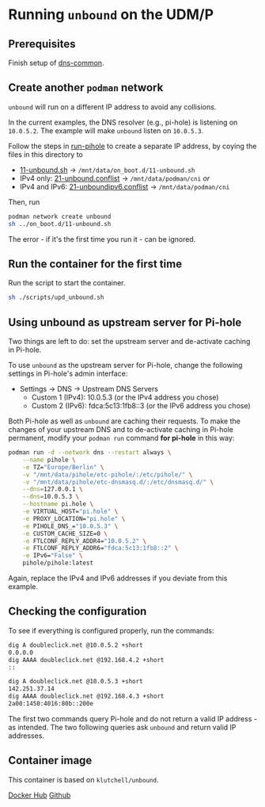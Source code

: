 # Running `unbound` on the UDM/P

## Prerequisites

Finish setup of [dns-common](../dns-common).

## Create another `podman` network

`unbound` will run on a different IP address to avoid any collisions.

In the current examples, the DNS resolver (e.g., pi-hole) is listening on `10.0.5.2`. The example will make `unbound` listen on `10.0.5.3`.

Follow the steps in [run-pihole](../run-pihole) to create a separate IP address, by coying the files in this directory to

* [11-unbound.sh](./on_boot.d/11-unbound.sh) -> `/mnt/data/on_boot.d/11-unbound.sh`
* IPv4 only: [21-unbound.conflist](./cni_plugins/21-unbound.conflist) -> `/mnt/data/podman/cni` *or*
* IPv4 and IPv6: [21-unboundipv6.conflist](./cni_plugins/21-unboundipv6.conflist) -> `/mnt/data/podman/cni`

Then, run

```bash
podman network create unbound
sh ../on_boot.d/11-unbound.sh
```

The error - if it's the first time you run it - can be ignored.

## Run the container for the first time

Run the script to start the container.

```bash
sh ./scripts/upd_unbound.sh
```

## Using unbound as upstream server for Pi-hole

Two things are left to do: set the upstream server and de-activate caching in Pi-hole.

To use `unbound` as the upstream server for Pi-hole, change the following settings in Pi-hole's admin interface:

* Settings -> DNS -> Upstream DNS Servers
  * Custom 1 (IPv4): 10.0.5.3 (or the IPv4 address you chose)
  * Custom 2 (IPv6): fdca:5c13:1fb8::3 (or the IPv6 address you chose)

Both Pi-hole as well as `unbound` are caching their requests. To make the changes of your upstream DNS and to de-activate caching in Pi-hole permanent, modify your `podman run` command **for pi-hole** in this way:

```sh
podman run -d --network dns --restart always \
    --name pihole \
    -e TZ="Europe/Berlin" \
    -v "/mnt/data/pihole/etc-pihole/:/etc/pihole/" \
    -v "/mnt/data/pihole/etc-dnsmasq.d/:/etc/dnsmasq.d/" \
    --dns=127.0.0.1 \
    --dns=10.0.5.3 \
    --hostname pi.hole \
    -e VIRTUAL_HOST="pi.hole" \
    -e PROXY_LOCATION="pi.hole" \
    -e PIHOLE_DNS_="10.0.5.3" \
    -e CUSTOM_CACHE_SIZE=0 \
    -e FTLCONF_REPLY_ADDR4="10.0.5.2" \
    -e FTLCONF_REPLY_ADDR6="fdca:5c13:1fb8::2" \
    -e IPv6="False" \
    pihole/pihole:latest
```

Again, replace the IPv4 and IPv6 addresses if you deviate from this example.

## Checking the configuration

To see if everything is configured properly, run the commands:

```bash
dig A doubleclick.net @10.0.5.2 +short
0.0.0.0
dig AAAA doubleclick.net @192.168.4.2 +short
::

dig A doubleclick.net @10.0.5.3 +short
142.251.37.14
dig AAAA doubleclick.net @192.168.4.3 +short
2a00:1450:4016:80b::200e
```

The first two commands query Pi-hole and do not return a valid IP address - as intended. The two following queries ask `unbound` and return valid IP addresses.

## Container image

This container is based on `klutchell/unbound`.

[Docker Hub](https://hub.docker.com/r/klutchell/unbound)
[Github](https://github.com/klutchell/unbound-docker)
